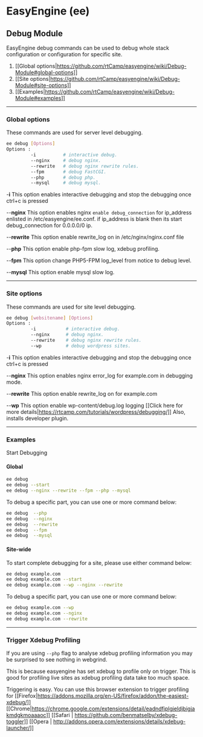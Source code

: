 # **EasyEngine** **(ee)**
## **Debug Module**
EasyEngine debug commands can be used to debug whole stack configuration or configuration for specific site.

1. [[Global options|https://github.com/rtCamp/easyengine/wiki/Debug-Module#global-options]]
1. [[Site options|https://github.com/rtCamp/easyengine/wiki/Debug-Module#site-options]]
1. [[Examples|https://github.com/rtCamp/easyengine/wiki/Debug-Module#examples]]

***
 
### **Global options**

These commands are used for server level debugging.
```bash
ee debug [Options]
Options :
         -i          # interactive debug.
         --nginx     # debug nginx.
         --rewrite   # debug nginx rewrite rules.
         --fpm       # debug FastCGI.
         --php       # debug php.
         --mysql     # debug mysql.
```
-**i** This option enables interactive debugging and stop the debugging once ctrl+c is pressed

 
--**nginx**   This option enables nginx `enable debug_connection` for ip_address enlisted in    /etc/easyengine/ee.conf. if ip_address is blank then its start debug_connection for 0.0.0.0/0 ip. 

--**rewrite** This option enable rewrite_log on in /etc/nginx/nginx.conf file

--**php** This option enable php-fpm slow log, xdebug profiling.

--**fpm** This option change PHP5-FPM log_level from notice to debug level.

--**mysql** This option enable mysql slow log.

***
### **Site options**

These commands are used for site level debugging.

```bash
ee debug [websitename] [Options]
Options :
         -i           # interactive debug.
         --nginx      # debug nginx.
         --rewrite    # debug nginx rewrite rules.
         --wp         # debug wordpress sites.
```
-**i** 
    This option enables interactive debugging and stop the debugging once ctrl+c is pressed

--**nginx**
    This option enables nginx error_log for example.com in debugging mode.

--**rewrite** 
    This option enable rewrite_log on for example.com

--**wp** 
    This option enable wp-content/debug.log logging [[Click here for more details|https://rtcamp.com/tutorials/wordpress/debugging/]] Also, installs developer plugin.

***

### Examples
Start Debugging

#### Global

```bash
ee debug 
ee debug --start
ee debug --nginx --rewrite --fpm --php --mysql  
```

To debug a specific part, you can use one or more command below:
```bash
ee debug  --php
ee debug  --nginx
ee debug  --rewrite
ee debug  --fpm
ee debug  --mysql
```

#### Site-wide

To start complete debugging for a site, please use either command below:
```bash
ee debug example.com
ee debug example.com --start
ee debug example.com --wp --nginx --rewrite  
```
To debug a specific part, you can use one or more command below:
```bash
ee debug example.com --wp
ee debug example.com --nginx
ee debug example.com --rewrite
```

***


### Trigger Xdebug Profiling

If you are using `--php` flag to analyse xdebug profiling information you may be surprised to see nothing in webgrind.

This is because easyengine has set xdebug to profile only on trigger. This is good for profiling live sites as xdebug profiling data take too much space.

Triggering is easy. You can use this browser extension to trigger profiling for [[Firefox|https://addons.mozilla.org/en-US/firefox/addon/the-easiest-xdebug/]] [[Chrome|https://chrome.google.com/extensions/detail/eadndfjplgieldjbigjakmdgkmoaaaoc]] [[Safari | https://github.com/benmatselby/xdebug-toggler]] [[Opera | http://addons.opera.com/extensions/details/xdebug-launcher/]]


    
    
   
   


